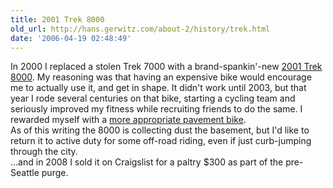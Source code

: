 ```yaml
---
title: 2001 Trek 8000
old_url: http://hans.gerwitz.com/about-2/history/trek.html
date: '2006-04-19 02:48:49'
---
```


In 2000 I replaced a stolen Trek 7000 with a brand-spankin'-new [2001 Trek 8000][1].  My reasoning was that having an expensive bike would encourage me to actually use it, and get in shape.  It didn't work until 2003, but that year I rode several centuries on that bike, starting a cycling team and seriously improved my fitness while recruiting friends to do the same.  I rewarded myself with a [more appropriate pavement bike][2].  
As of this writing the 8000 is collecting dust the basement, but I'd like to return it to active duty for some off-road riding, even if just curb-jumping through the city.  
…and in 2008 I sold it on Craigslist for a paltry $300 as part of the pre-Seattle purge.

   [1]: http://www.mtbr.com/reviews/Bike_hardtail/product_77430.shtml
   [2]: lemond.html
